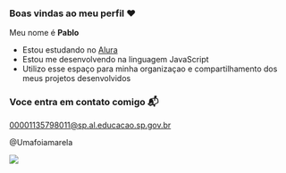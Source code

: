 ### Boas vindas ao meu perfil ❤

Meu nome é **Pablo**

- Estou estudando no [Alura](https://www.alura.com.br)
- Estou me desenvolvendo na linguagem JavaScript
- Utilizo esse espaço para minha organizaçao e compartilhamento dos meus projetos desenvolvidos
  
 ### Voce entra em contato comigo 📬

 00001135798011@sp.al.educacao.sp.gov.br

@Umafoiamarela


![](https://media1.tenor.com/m/r7J5LSeLctYAAAAC/braum-thumbs-up.gif)
